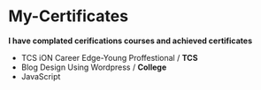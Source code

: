 # My-Certificates

**I have complated cerifications courses and achieved certificates**

- TCS iON Career Edge-Young Proffestional / **TCS**
- Blog Design Using Wordpress / **College**
- JavaScript
